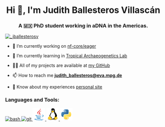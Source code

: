 <h1 align="center">Hi 👋, I'm Judith Ballesteros Villascán</h1>
<h3 align="center">A 🇲🇽 PhD student working in aDNA in the Americas.</h3>

<p align="left"> <a href="https://bsky.app/profile/jballesterosv.bsky.social" target="blank"><img src="https://img.shields.io/badge/-Bluesky-3686f7?):_jballesterosv?style=flat&logo=icloud&logoColor=white" alt="_jballesterosv" /></a> </p>

- 🧬 I’m currently working on [nf-core/eager](https://github.com/nf-core/eager)

- 🌱 I’m currently learning in [Tropical Archaeogenetics Lab](https://www.eva.mpg.de/tropical-archaeogenomics/overview/)

- 👨‍💻 All of my projects are available at [my GitHub](https://github.com/jbv2?tab=repositories)

- 📫 How to reach me **judith_ballesteros@eva.mpg.de**

- 📄 Know about my experiences [personal site](https://jbv2.github.io/)


<h3 align="left">Languages and Tools:</h3>
<p align="left"> <a href="https://www.gnu.org/software/bash/" target="_blank" rel="noreferrer"> <img src="https://www.vectorlogo.zone/logos/gnu_bash/gnu_bash-icon.svg" alt="bash" width="40" height="40"/> </a> <a href="https://git-scm.com/" target="_blank" rel="noreferrer"> <img src="https://www.vectorlogo.zone/logos/git-scm/git-scm-icon.svg" alt="git" width="40" height="40"/> </a> <a href="https://www.java.com" target="_blank" rel="noreferrer"> <img src="https://raw.githubusercontent.com/devicons/devicon/master/icons/java/java-original.svg" alt="java" width="40" height="40"/> </a> <a href="https://www.linux.org/" target="_blank" rel="noreferrer"> <img src="https://raw.githubusercontent.com/devicons/devicon/master/icons/linux/linux-original.svg" alt="linux" width="40" height="40"/> </a> <a href="https://www.python.org" target="_blank" rel="noreferrer"> <img src="https://raw.githubusercontent.com/devicons/devicon/master/icons/python/python-original.svg" alt="python" width="40" height="40"/> </a> </p>



